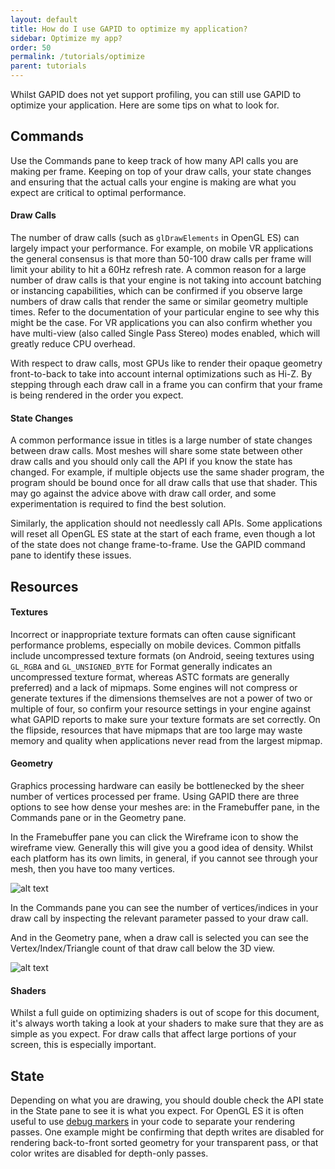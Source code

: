 ```yaml
---
layout: default
title: How do I use GAPID to optimize my application?
sidebar: Optimize my app?
order: 50
permalink: /tutorials/optimize
parent: tutorials
---
```


Whilst GAPID does not yet support profiling, you can still use GAPID to optimize your application. Here are some tips on what to look for.

## Commands

Use the Commands pane to keep track of how many API calls you are making per frame. Keeping on top of your draw calls, your state changes and ensuring that the actual calls your engine is making are what you expect are critical to optimal performance.

#### Draw Calls

The number of draw calls (such as `glDrawElements` in OpenGL ES) can largely impact your performance. For example, on mobile VR applications the general consensus is that more than 50-100 draw calls per frame will limit your ability to hit a 60Hz refresh rate. A common reason for a large number of draw calls is that your engine is not taking into account batching or instancing capabilities, which can be confirmed if you observe large numbers of draw calls that render the same or similar geometry multiple times. Refer to the documentation of your particular engine to see why this might be the case. For VR applications you can also confirm whether you have multi-view (also called Single Pass Stereo) modes enabled, which will greatly reduce CPU overhead.

With respect to draw calls, most GPUs like to render their opaque geometry front-to-back to take into account internal optimizations such as Hi-Z. By stepping through each draw call in a frame you can confirm that your frame is being rendered in the order you expect.

#### State Changes

A common performance issue in titles is a large number of state changes between draw calls. Most meshes will share some state between other draw calls and you should only call the API if you know the state has changed. For example, if multiple objects use the same shader program, the program should be bound once for all draw calls that use that shader. This may go against the advice above with draw call order, and some experimentation is required to find the best solution.

Similarly, the application should not needlessly call APIs. Some applications will reset all OpenGL ES state at the start of each frame, even though a lot of the state does not change frame-to-frame. Use the GAPID command pane to identify these issues.

## Resources

#### Textures

Incorrect or inappropriate texture formats can often cause significant performance problems, especially on mobile devices. Common pitfalls include uncompressed texture formats (on Android, seeing textures using `GL_RGBA` and `GL_UNSIGNED_BYTE` for Format generally indicates an uncompressed texture format, whereas ASTC formats are generally preferred) and a lack of mipmaps. Some engines will not compress or generate textures if the dimensions themselves are not a power of two or multiple of four, so confirm your resource settings in your engine against what GAPID reports to make sure your texture formats are set correctly. On the flipside, resources that have mipmaps that are too large may waste memory and quality when applications never read from the largest mipmap.

#### Geometry

Graphics processing hardware can easily be bottlenecked by the sheer number of vertices processed per frame. Using GAPID there are three options to see how dense your meshes are: in the Framebuffer pane, in the Commands pane or in the Geometry pane.

In the Framebuffer pane you can click the Wireframe icon to show the wireframe view. Generally this will give you a good idea of density. Whilst each platform has its own limits, in general, if you cannot see through your mesh, then you have too many vertices.

![alt text](../images/wireframe.png "Wireframe Framebuffer view")

In the Commands pane you can see the number of vertices/indices in your draw call by inspecting the relevant parameter passed to your draw call. 

And in the Geometry pane, when a draw call is selected you can see the Vertex/Index/Triangle count of that draw call below the 3D view.

![alt text](../images/geometry.png "Geometry view")

#### Shaders

Whilst a full guide on optimizing shaders is out of scope for this document, it's always worth taking a look at your shaders to make sure that they are as simple as you expect. For draw calls that affect large portions of your screen, this is especially important. 

## State

Depending on what you are drawing, you should double check the API state in the State pane to see it is what you expect. For OpenGL ES it is often useful to use [debug markers](https://www.khronos.org/registry/OpenGL/extensions/EXT/EXT_debug_marker.txt) in your code to separate your rendering passes. One example might be confirming that depth writes are disabled for rendering back-to-front sorted geometry for your transparent pass, or that color writes are disabled for depth-only passes.
